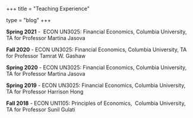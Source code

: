 +++
title = "Teaching Experience"

type = "blog"
+++

**Spring 2021** -  ECON UN3025: Financial Economics, Columbia University, TA for Professor Martina Jasova

**Fall 2020** - ECON UN3025: Financial Economics, Columbia University, TA for Professor Tamrat W. Gashaw

**Spring 2020** - ECON UN3025: Financial Economics, Columbia University, TA for Professor Martina Jasova

**Spring 2019** - ECON UN3025: Financial Economics, Columbia University, TA for Professor Harrison Hong

**Fall 2018** - ECON UN1105: Principles of Economics,  Columbia University, TA for Professor Sunil Gulati